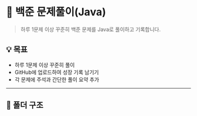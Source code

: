 # 📘 백준 문제풀이(Java)

> 하루 1문제 이상 꾸준히 백준 문제를 Java로 풀이하고 기록합니다.

## 💡 목표

- 하루 1문제 이상 꾸준히 풀이
- GitHub에 업로드하여 성장 기록 남기기
- 각 문제에 주석과 간단한 풀이 요약 추가

---

## 📂 폴더 구조
